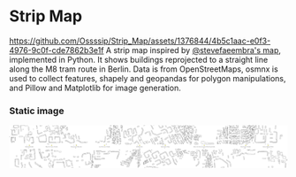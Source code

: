 # Strip Map
https://github.com/Ossssip/Strip_Map/assets/1376844/4b5c1aac-e0f3-4976-9c0f-cde7862b3e1f
A strip map inspired by [@stevefaeembra's map](https://mapstodon.space/@stevefaeembra/112175168261635341), implemented in Python. It shows buildings reprojected to a straight line along the M8 tram route in Berlin.
Data is from OpenStreetMaps, osmnx is used to collect features, shapely and geopandas for polygon manipulations, and Pillow and Matplotlib for image generation.

### Static image
[![click for the full-res map](https://raw.githubusercontent.com/Ossssip/Strip_Map/main/thumb.png)](https://github.com/Ossssip/Strip_Map/blob/main/Strip_Map.png)
